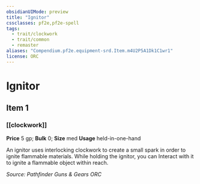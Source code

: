 ```yaml
---
obsidianUIMode: preview
title: "Ignitor"
cssclasses: pf2e,pf2e-spell
tags:
  - trait/clockwork
  - trait/common
  - remaster
aliases: "Compendium.pf2e.equipment-srd.Item.m4U2P5A1Dk1C1wr1"
license: ORC
---
```

# Ignitor
## Item 1
### [[clockwork]]


**Price** 5 gp; 
**Bulk** 0; **Size** med
**Usage** held-in-one-hand

An ignitor uses interlocking clockwork to create a small spark in order to ignite flammable materials. While holding the ignitor, you can Interact with it to ignite a flammable object within reach.

*Source: Pathfinder Guns & Gears*
*ORC*